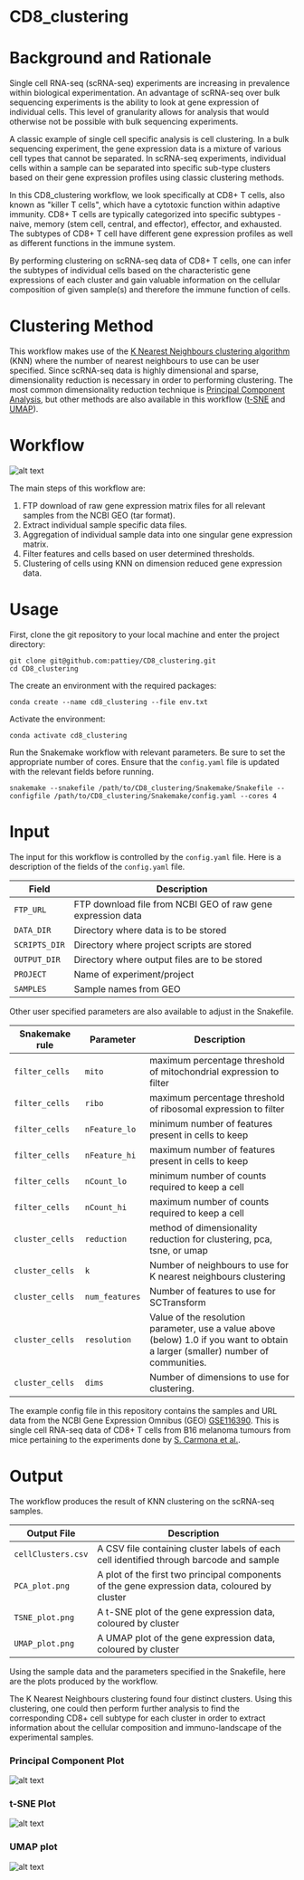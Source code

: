 # CD8_clustering

# Background and Rationale

Single cell RNA-seq (scRNA-seq) experiments are increasing in prevalence within biological experimentation. An advantage of scRNA-seq over bulk sequencing experiments is the ability to look at gene expression of individual cells. This level of granularity allows for analysis that would otherwise not be possible with bulk sequencing experiments.

A classic example of single cell specific analysis is cell clustering. In a bulk sequencing experiment, the gene expression data is a mixture of various cell types that cannot be separated. In scRNA-seq experiments, individual cells within a sample can be separated into specific sub-type clusters based on their gene expression profiles using classic clustering methods.

In this CD8_clustering workflow, we look specifically at CD8+ T cells, also known as "killer T cells", which have a cytotoxic function within adaptive immunity. CD8+ T cells are typically categorized into specific subtypes - naive, memory (stem cell, central, and effector), effector, and exhausted. The subtypes of CD8+ T cell have different gene expression profiles as well as different functions in the immune system.

By performing clustering on scRNA-seq data of CD8+ T cells, one can infer the subtypes of individual cells based on the characteristic gene expressions of each cluster and gain valuable information on the cellular composition of given sample(s) and therefore the immune function of cells.

# Clustering Method

This workflow makes use of the [K Nearest Neighbours clustering algorithm](https://en.wikipedia.org/wiki/K-nearest_neighbors_algorithm) (KNN) where the number of nearest neighbours to use can be user specified. Since scRNA-seq data is highly dimensional and sparse, dimensionality reduction is necessary in order to performing clustering. The most common dimensionality reduction technique is [Principal Component Analysis](https://en.wikipedia.org/wiki/Principal_component_analysis), but other methods are also available in this workflow ([t-SNE](https://en.wikipedia.org/wiki/T-distributed_stochastic_neighbor_embedding) and [UMAP](https://arxiv.org/abs/1802.03426)).

# Workflow

![alt text](https://github.com/pattiey/CD8_clustering/blob/main/dag.svg)

The main steps of this workflow are:

1. FTP download of raw gene expression matrix files for all relevant samples from the NCBI GEO (tar format).
2. Extract individual sample specific data files.
3. Aggregation of individual sample data into one singular gene expression matrix.
4. Filter features and cells based on user determined thresholds.
5. Clustering of cells using KNN on dimension reduced gene expression data.

# Usage

First, clone the git repository to your local machine and enter the project directory:

```
git clone git@github.com:pattiey/CD8_clustering.git
cd CD8_clustering
```

The create an environment with the required packages:

```
conda create --name cd8_clustering --file env.txt
```

Activate the environment:

```
conda activate cd8_clustering
```

Run the Snakemake workflow with relevant parameters. Be sure to set the appropriate number of cores. Ensure that the `config.yaml` file is updated with the relevant fields before running.

```
snakemake --snakefile /path/to/CD8_clustering/Snakemake/Snakefile --configfile /path/to/CD8_clustering/Snakemake/config.yaml --cores 4
```

# Input

The input for this workflow is controlled by the `config.yaml` file. Here is a description of the fields of the `config.yaml` file.

| Field | Description |
| ----- | ----------- |
| `FTP_URL` | FTP download file from NCBI GEO of raw gene expression data |
| `DATA_DIR` | Directory where data is to be stored |
| `SCRIPTS_DIR` | Directory where project scripts are stored |
| `OUTPUT_DIR` | Directory where output files are to be stored |
| `PROJECT` | Name of experiment/project |
| `SAMPLES` | Sample names from GEO |

Other user specified parameters are also available to adjust in the Snakefile.

| Snakemake rule | Parameter | Description |
| -------------- | --------- | ----------- |
| `filter_cells` | `mito` | maximum percentage threshold of mitochondrial expression to filter |
| `filter_cells` | `ribo` | maximum percentage threshold of ribosomal expression to filter |
| `filter_cells` | `nFeature_lo` | minimum number of features present in cells to keep |
| `filter_cells` |`nFeature_hi` | maximum number of features present in cells to keep |
| `filter_cells` | `nCount_lo` | minimum number of counts required to keep a cell |
| `filter_cells` | `nCount_hi` | maximum number of counts required to keep a cell|
| `cluster_cells` | `reduction` | method of dimensionality reduction for clustering, pca, tsne, or umap |
| `cluster_cells` | `k` | Number of neighbours to use for K nearest neighbours clustering |
| `cluster_cells` | `num_features` | Number of features to use for SCTransform |
| `cluster_cells` | `resolution` | Value of the resolution parameter, use a value above (below) 1.0 if you want to obtain a larger (smaller) number of communities. |
| `cluster_cells` | `dims` | Number of dimensions to use for clustering. |


The example config file in this repository contains the samples and URL data from the NCBI Gene Expression Omnibus (GEO) [GSE116390](https://www.ncbi.nlm.nih.gov/geo/query/acc.cgi?acc=GSE116390). This is single cell RNA-seq data of CD8+ T cells from B16 melanoma tumours from mice pertaining to the experiments done by [S. Carmona et al.](https://doi.org/10.1080/2162402X.2020.1737369).

# Output

The workflow produces the result of KNN clustering on the scRNA-seq samples.

| Output File | Description |
| ----------- | ----------- |
| `cellClusters.csv` | A CSV file containing cluster labels of each cell identified through barcode and sample |
| `PCA_plot.png` | A plot of the first two principal components of the gene expression data, coloured by cluster |
| `TSNE_plot.png` | A t-SNE plot of the gene expression data, coloured by cluster |
| `UMAP_plot.png` | A UMAP plot of the gene expression data, coloured by cluster |

Using the sample data and the parameters specified in the Snakefile, here are the plots produced by the workflow.

The K Nearest Neighbours clustering found four distinct clusters. Using this clustering, one could then perform further analysis to find the corresponding CD8+ cell subtype for each cluster in order to extract information about the cellular composition and immuno-landscape of the experimental samples.

### Principal Component Plot

![alt text](https://github.com/pattiey/CD8_clustering/blob/main/sample_output/PCA_plot.png)

### t-SNE Plot

![alt text](https://github.com/pattiey/CD8_clustering/blob/main/sample_output/TSNE_plot.png)

### UMAP plot

![alt text](https://github.com/pattiey/CD8_clustering/blob/main/sample_output/UMAP_plot.png)

